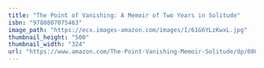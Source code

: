 ```yaml
---
title: "The Point of Vanishing: A Memoir of Two Years in Solitude"
isbn: "9780807075463"
image_path: "https://ecx.images-amazon.com/images/I/61G6YLzKwxL.jpg"
thumbnail_height: "500"
thumbnail_width: "324"
url: "https://www.amazon.com/The-Point-Vanishing-Memoir-Solitude/dp/0807075469"
---
```

